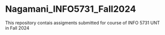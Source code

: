 # Nagamani_INFO5731_Fall2024
This repository contais assigments submitted for course of INFO 5731 UNT in Fall 2024
